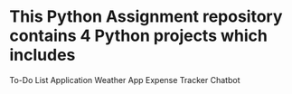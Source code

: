 # This Python Assignment repository contains 4 Python projects which includes
To-Do List Application
Weather App
Expense Tracker
Chatbot
